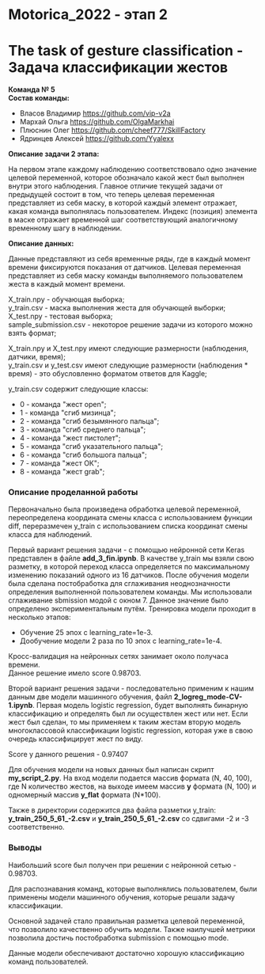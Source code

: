 # Motorica_2022  - этап 2
# The task of gesture classification  - Задача классификации жестов

**Команда № 5**  
**Состав команды:**  

- Власов Владимир https://github.com/vip-v2a
- Мархай Ольга https://github.com/OlgaMarkhai
- Плюснин Олег https://github.com/cheef777/SkillFactory
- Ядринцев Алексей https://github.com/Yyalexx

**Описание задачи 2 этапа:**  

На первом этапе каждому наблюдению соответствовало одно значение целевой переменной, которое обозначало какой жест был выполнен внутри этого наблюдения.
Главное отличие текущей задачи от предыдущей состоит в том, что теперь целевая переменная представляет из себя маску, в которой каждый элемент отражает, какая команда выполнялась пользователем. Индекс (позиция) элемента в маске отражает временной шаг соответствующий аналогичному временному шагу в наблюдении.

**Описание данных:**  

Данные представляют из себя временные ряды, где в каждый момент времени фиксируются показания от датчиков.
Целевая переменная представляет из себя маску команды выполняемого пользователем жеста в каждый момент времени.

X_train.npy - обучающая выборка;  
y_train.csv - маска выполнения жеста для обучающей выборки;  
X_test.npy - тестовая выборка;  
sample_submission.csv - некоторое решение задачи из которого можно взять формат;  

X_train.npy и X_test.npy имеют следующие размерности (наблюдения, датчики, время);  
y_train.csv и y_test.csv имеют следующие размерности (наблюдения * время) - это обусловленно форматом ответов для Kaggle;  

y_train.csv содержит следующие классы:  
- 0 - команда "жест open";
- 1 - команда "сгиб мизинца";
- 2 - команда "сгиб безымянного пальца";
- 3 - команда "сгиб среднего пальца";
- 4 - команда "жест пистолет";
- 5 - команда "сгиб указательного пальца";
- 6 - команда "сгиб большога пальца";
- 7 - команда "жест ОК";
- 8 - команда "жест grab";

### Описание проделанной работы

Первоначально была произведена обработка целевой переменной, переопределена координата смены класса с использованием функции diff, переразмечен y_train c использованием списка координат смены класса для наблюдений.

Первый вариант решения задачи  - с помощью нейронной сети Keras представлен в файле **add_3_fin.ipynb**. В качестве y_train мы взяли свою разметку, в которой переход класса определяется по максимальному изменению показаний одного из 16 датчиков. После обучения модели была сделана постобработка для сглаживания неоднозначности определения выполненной пользователем команды. Мы использовали сглаживание sbmission модой с окном 7. Данное значение было определено экспериментальным путём. 
Тренировка модели проходит в несколько этапов:  
- Обучение 25 эпох с learning_rate=1e-3.
- Дообучение модели 2 раза по 10 эпох с learning_rate=1e-4.      

Кросс-валидация на нейронных сетях занимает около получаса времени.  
Данное решение имело score 0.98703.

Второй вариант решения задачи - последовательно применим к нашим данным две модели машинного обучения, файл **2_logreg_mode-CV-1.ipynb**. Первая модель logistic regression, будет выполнять бинарную классификацию и определять был ли осуществлен жест или нет. Если жест был сделан, то мы применяем к таким жестам вторую модель многоклассовой классификации logistic regression, которая уже в свою очередь классифицирует жест по виду. 

Score у данного решения  - 0.97407

Для обучения модели на новых данных был написан скрипт **my_script_2.py**. На вход модели подается массив формата (N, 40, 100), где N количество жестов, на выходе имеем массив **y** формата (N, 100) и одномерный массив **y_flat** формата (N*100).

Также в директории содержится два файла разметки y_train:  **y_train_250_5_61_-2.csv** и **y_train_250_5_61_-2.csv** со сдвигами -2 и -3 соответственно.

### Выводы
Наибольший score был получен при решении с нейронной сетью - 0.98703.  

Для распознавания команд, которые выполнялись пользователем, были применены модели машинного обучения, которые решали задачу классификации.  

Основной задачей стало правильная разметка целевой переменной, что позволило качественно обучить модели. Также наилучшей метрики позволила достичь постобработка submission с помощью mode.  

Данные модели обеспечивают достаточно хорошую классификацию команд пользователей.  

